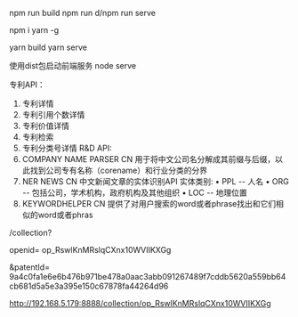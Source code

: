 npm run build
npm run d/npm run serve

npm i yarn -g

yarn build
yarn serve

使用dist包启动前端服务
node serve


专利API：
 1. 专利详情
 2. 专利引用个数详情
 3. 专利价值详情
 4. 专利检索
 5. 专利分类号详情
R&D API:
 1. COMPANY NAME PARSER CN
用于将中文公司名分解成其前缀与后缀，以此找到公司专有名称（corename）和行业分类的分界
 2. NER NEWS CN
中文新闻文章的实体识别API
实体类别:
• PPL -- 人名
• ORG -- 包括公司，学术机构，政府机构及其他组织
• LOC -- 地理位置
 3. KEYWORDHELPER CN
提供了对用户搜索的word或者phrase找出和它们相似的word或者phras


/collection?

openid=
op_RswlKnMRslqCXnx10WVIIKXGg

&patentId=
9a4c0fa1e6e6b476b971be478a0aac3abb091267489f7cddb5620a559bb64cb681d5a5e3a395e150c67878fa44264d96

http://192.168.5.179:8888/collection/op_RswlKnMRslqCXnx10WVIIKXGg